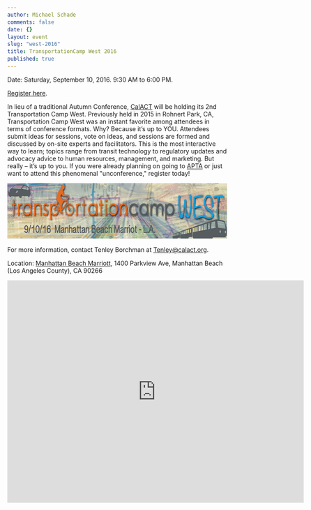 ```yaml
---
author: Michael Schade
comments: false
date: {}
layout: event
slug: "west-2016"
title: TransportationCamp West 2016
published: true
---
```

Date: Saturday, September 10, 2016. 9:30 AM to 6:00 PM.  

[Register here](https://www.eventbrite.com/e/transportation-camp-west-hosted-by-calact-tickets-27058435509).

In lieu of a traditional Autumn Conference, [CalACT](https://www.calact.org/) will be holding its 2nd Transportation Camp West. Previously held in 2015 in Rohnert Park, CA, Transportation Camp West was an instant favorite among attendees in terms of conference formats. Why? Because it’s up to YOU. Attendees submit ideas for sessions, vote on ideas, and sessions are formed and discussed by on-site experts and facilitators.
This is the most interactive way to learn; topics range from transit technology to regulatory updates and advocacy advice to human resources, management, and marketing. But really – it’s up to you. If you were already planning on going to [APTA](http://www.apta.com/mc/annual/) or just want to attend this phenomenal "unconference," register today!

<img width="680" height="127" src="banner.png">

For more information, contact Tenley Borchman at [Tenley@calact.org](Tenley@calact.org).

Location: [Manhattan Beach Marriott](http://www.marriott.com/hotels/travel/laxmn-manhattan-beach-marriott/), 1400 Parkview Ave, Manhattan Beach (Los Angeles County), CA 90266
<iframe src="https://www.google.com/maps/embed?pb=!1m18!1m12!1m3!1d3311.6011464968446!2d-118.39026858478893!3d33.89992468064766!2m3!1f0!2f0!3f0!3m2!1i1024!2i768!4f13.1!3m3!1m2!1s0x80c2b4066cccc189%3A0xf11940b58766ca55!2s1400+Parkview+Ave%2C+Manhattan+Beach%2C+CA+90266!5e0!3m2!1sen!2sus!4v1470888300158" width="680" height="510" frameborder="0" style="border:0" allowfullscreen></iframe>
